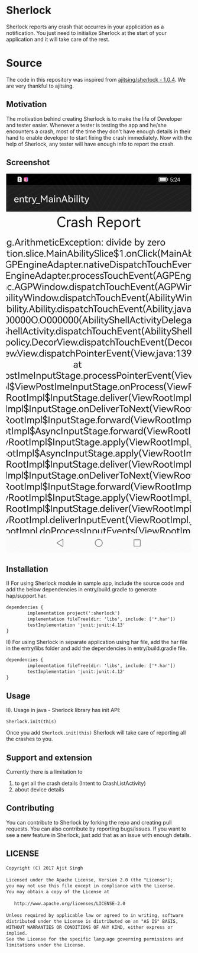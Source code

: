 # Sherlock

Sherlock reports any crash that occurres in your application as a notification. You just need to initialize Sherlock at the start of your application and it will take care of the rest. 

# Source

The code in this repository was inspired from [ajitsing/sherlock - 1.0.4](https://github.com/ajitsing/Sherlock). We are very thankful to ajitsing.

## Motivation
The motivation behind creating Sherlock is to make the life of Developer and tester easier. Whenever a tester is testing
the app and he/she encounters a crash, most of the time they don't have enough details in their hand to enable developer to
start fixing the crash immediately. Now with the help of Sherlock, any tester will have enough info to report the crash.

Screenshot
----------
![screenshot](/Screenshot/screenshot.jpg)

## Installation

I) For using Sherlock module in sample app, include the source code and add the below dependencies in entry/build.gradle to generate hap/support.har.
```
dependencies {
        implementation project(':sherlock')
        implementation fileTree(dir: 'libs', include: ['*.har'])
        testImplementation 'junit:junit:4.13'
}
```
II) For using Sherlock in separate application using har file, add the har file in the entry/libs folder and add the dependencies in entry/build.gradle file.
```
dependencies {
        implementation fileTree(dir: 'libs', include: ['*.har'])
        testImplementation 'junit:junit:4.12'
}
```

Usage
-----
II). Usage in java - Sherlock library has init API:
	
	Sherlock.init(this)

Once you add ```Sherlock.init(this)``` Sherlock will take care of reporting all the crashes to you.

Support and extension
---------------------

Currently there is a limitation to 
1) to get all the crash details (Intent to CrashListActivity)
2) about device details


## Contributing
You can contribute to Sherlock by forking the repo and creating pull requests. You can also contribute by reporting bugs/issues.
If you want to see a new feature in Sherlock, just add that as an issue with enough details.

LICENSE
-------

```LICENSE
Copyright (C) 2017 Ajit Singh

Licensed under the Apache License, Version 2.0 (the "License");
you may not use this file except in compliance with the License.
You may obtain a copy of the License at

   http://www.apache.org/licenses/LICENSE-2.0

Unless required by applicable law or agreed to in writing, software
distributed under the License is distributed on an "AS IS" BASIS,
WITHOUT WARRANTIES OR CONDITIONS OF ANY KIND, either express or implied.
See the License for the specific language governing permissions and
limitations under the License.
```
